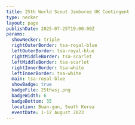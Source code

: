 ```yaml
---
title: 25th World Scout Jamboree UK Contingent
type: necker
layout: page
publishDate: 2025-07-25T19:00:00Z
params:
  showNecker: triple
  rightOuterBorder: tsa-royal-blue
  leftOuterBorder: tsa-royal-blue
  rightMiddleBorder: tsa-scarlet
  leftMiddleBorder: tsa-scarlet
  rightInnerBorder: tsa-white
  leftInnerBorder: tsa-white
  main: tsa-royal-blue
  showBadge: true
  badgeFile: 25thwsj.png
  badgeWidth: 6
  badgeBottom: 35
  location: Buan-gun, South Korea
  eventDate: 1-12 August 2023
---
```

